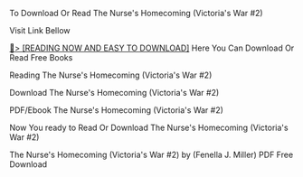 To Download Or Read The Nurse's Homecoming (Victoria's War #2)

Visit Link Bellow

<a href="https://uk.ebookarea.xyz/?book=B0CQZMKXVC">📖&gt; [READING NOW AND EASY TO DOWNLOAD]</a>
Here You Can Download Or Read Free Books

Reading The Nurse's Homecoming (Victoria's War #2)

Download The Nurse's Homecoming (Victoria's War #2)

PDF/Ebook The Nurse's Homecoming (Victoria's War #2)

Now You ready to Read Or Download The Nurse's Homecoming (Victoria's War #2)

The Nurse's Homecoming (Victoria's War #2) by (Fenella J. Miller) PDF Free Download

